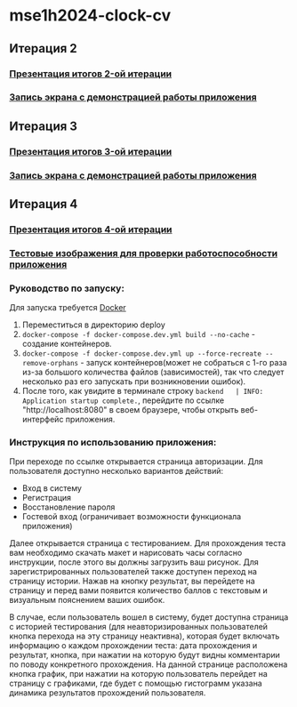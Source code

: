 # mse1h2024-clock-cv

## Итерация 2

### [Презентация итогов 2-oй итерации](https://github.com/moevm/mse1h2024-clock-cv/blob/pres/presentation/2.pdf)
### [Запись экрана с демонстрацией работы приложения](https://disk.yandex.ru/i/e3DCrIg64epaPw)


## Итерация 3

### [Презентация итогов 3-oй итерации](https://github.com/moevm/mse1h2024-clock-cv/blob/pres/3.pdf)
### [Запись экрана с демонстрацией работы приложения](https://disk.yandex.ru/i/aIh6jxcVMF2kIg)

## Итерация 4

### [Презентация итогов 4-oй итерации](https://github.com/moevm/mse1h2024-clock-cv/blob/main/presentation/4.pdf)
### [Тестовые изображения для проверки работоспособности приложения](https://github.com/moevm/mse1h2024-clock-cv/tree/main/clockcv-backend/clockcv/CV/test_image)

### Руководство по запуску:

Для запуска требуется [Docker](https://www.docker.com/products/docker-desktop/)


1. Переместиться в директорию deploy
2. `docker-compose -f docker-compose.dev.yml build --no-cache` - создание контейнеров.
3. `docker-compose -f docker-compose.dev.yml up --force-recreate --remove-orphans` - запуск контейнеров(может не собраться с 1-го раза из-за большого количества файлов (зависимостей), так что следует несколько раз его запускать при возникновении ошибок).
4. После того, как увидите в терминале строку `backend   | INFO:     Application startup complete.`, перейдите по ссылке "http://localhost:8080" в своем браузере, чтобы открыть веб-интерфейс приложения.

### Инструкция по использованию приложения:

При переходе по ссылке открывается страница авторизации. Для пользователя доступно несколько вариантов действий:
- Вход в систему
- Регистрация 
- Восстановление пароля
- Гостевой вход (ограничивает возможности функционала приложения)

Далее открывается страница с тестированием. Для прохождения теста вам необходимо скачать макет и нарисовать часы согласно инструкции, после этого вы должны загрузить ваш рисунок. Для зарегистрированных пользователей также доступен переход на страницу истории. Нажав на кнопку результат, вы перейдете на страницу и перед вами появится количество баллов с текстовым и визуальным пояснением ваших ошибок.

В случае, если пользователь вошел в систему, будет доступна страница с историей тестирования (для неавторизированных пользователей кнопка перехода на эту страницу неактивна), которая будет включать информацию о каждом прохождении теста: дата прохождения и результат, кнопка, при нажатии на которую будут видны комментарии по поводу конкретного прохождения. На данной странице расположена кнопка график, при нажатии на которую пользователь перейдет на страницу с графиками, где будет с помощью гистограмм указана динамика результатов прохождений пользователя.